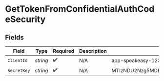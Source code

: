 # GetTokenFromConfidentialAuthCodeSecurity


## Fields

| Field                                       | Type                                        | Required                                    | Description                                 | Example                                     |
| ------------------------------------------- | ------------------------------------------- | ------------------------------------------- | ------------------------------------------- | ------------------------------------------- |
| `ClientId`                                  | *string*                                    | :heavy_check_mark:                          | N/A                                         | app-speakeasy-123                           |
| `SecretKey`                                 | *string*                                    | :heavy_check_mark:                          | N/A                                         | MTIzNDU2Nzg5MDEyMzQ1Njc4OTAxMjM0NTY3ODkwMTI |